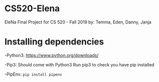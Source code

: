 # CS520-Elena
EleNa Final Project for CS 520 - Fall 2019
by: Temma, Eden, Danny, Janja


# Installing dependencies

-Python3: https://www.python.org/downloads/

-Pip3: Should come with Python3
    Run pip3 to check you have pip installed

-PipEnv: `pip install pipenv`



